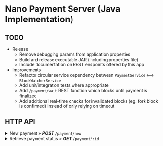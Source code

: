 # Nano Payment Server (Java Implementation)

## TODO
- Release
  - Remove debugging params from application.properties
  - Build and release executable JAR (including properties file)
  - Include documentation on REST endpoints offered by this app
- Improvements
  - Refactor circular service dependency between `PaymentService` <--> `BlockWatcherService`
  - Add unit/integration tests where appropriate
  - Add `/payment/wait` REST function which blocks until payment is finalized
  - Add additional real-time checks for invalidated blocks (eg. fork block is confirmed) instead
    of only relying on timeout



## HTTP API
<details><summary>New payment » <b><i>POST</i></b> <code>/payment/new</code></summary>

#### Request
Attribute | Description
--- | ---
`account` | The destination account for the payment
`amount` | The amount of the payment, in decimal Nano (alternative to `amountRaw`)
`amountRaw` | The amount of the payment, in raw (alternative to `amount`)

<details><summary>Example JSON</summary>

```json
{
    "account": "nano_38rkxdc6dr4wap9kamsu7k8cqy8bj1ougrx8fifwuzeydzch9dtcmt66mrcc",
    "amount": "0.12"
}
```
</details>

#### Response
Key | Description
--- | ---
`id` | The unique ID of the payment
`handoff` | The encoded handoff specification of this payment (recommendation is to prepend `nanopay:` URI scheme when presenting to customer)

<details><summary>Example JSON</summary>

```json
{
  "id": "ef3cb924-4eb1-4c2a-8b1c-d6a4fd4d56f5",
  "handoff": "eyJpZCI6ImVmM2NiOTI0LTRlYjEtNGMyYS04YjFjLWQ2YTRmZDRkNTZmNSIsImFkZHJlc3MiOiJuYW5vXzM4cmt4ZGM2ZHI0d2FwOWthbXN1N2s4Y3F5OGJqMW91Z3J4OGZpZnd1emV5ZHpjaDlkdGNtdDY2bXJjYyIsImFtb3VudCI6IjEyMDAwMDAwMDAwMDAwMDAwMDAwMDAwMDAwMDAwMCIsIm1ldGhvZHMiOlt7InR5cGUiOiJodHRwcyIsInVybCI6ImxvY2FsaG9zdDo4MDgwL2hhbmRvZmYifV19"
}
```
</details></details>

<details><summary>Retrieve payment status » <b><i>GET</i></b> <code>/payment/:id</code></summary>

#### Request
*Request body should be empty.*

#### Response
Key | Description
--- | ---
`status` | The current status of the payment
`statusMessage` | Generic friendly message of the payment status
`timeRemaining` | Number of seconds remaining until expiry (not present if finalized)
`active` | `true` if payment is ongoing (not finalized)
`successful` | `true` if payment was successful and has been confirmed
`failed` | `true` if payment has failed and is inactive
`reqAccount` | The requested destination account of the payment
`reqAmount` | The requested amount of the payment, in Nano
`reqAmountRaw` | The requested amount of the payment, in raw

<details><summary>Example JSON</summary>

```json
{
  "status": "awaiting_handoff",
  "statusMessage": "Awaiting block handoff",
  "timeRemaining": 565,
  "active": true,
  "failed": false,
  "successful": false,
  "reqAccount": "nano_38rkxdc6dr4wap9kamsu7k8cqy8bj1ougrx8fifwuzeydzch9dtcmt66mrcc",
  "reqAmount": "0.12",
  "reqAmountRaw": "120000000000000000000000000000"
}
```
</details></details>